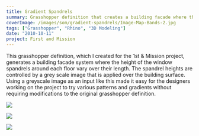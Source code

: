 ```yaml
---
title: Gradient Spandrels
summary: Grasshopper definition that creates a building facade where the height of the spandrels follow a provided gradient image
coverImage: /images/som/gradient-spandrels/Image-Map-Bands-2.jpg
tags: ["Grasshopper", "Rhino", "3D Modeling"]
date: "2010-10-11"
project: First and Mission
---
```


This grasshopper definition, which I created for the 1st & Mission project, generates a building facade system where the height of the window spandrels around each floor vary over their length. The spandrel heights are controlled by a grey scale image that is applied over the building surface. Using a greyscale image as an input like this made it easy for the designers working on the project to try various patterns and gradients without requiring modifications to the original grasshopper definition.

![](/images/som/gradient-spandrels/sample-7-zoom.png)

![](/images/som/gradient-spandrels/curvature-2.png)

![](/images/som/gradient-spandrels/render.jpg)
